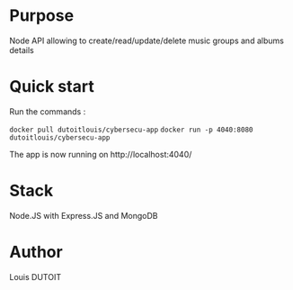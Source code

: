 # Purpose
Node API allowing to create/read/update/delete music groups and albums details
# Quick start
Run the commands : 

`docker pull dutoitlouis/cybersecu-app`
`docker run -p 4040:8080  dutoitlouis/cybersecu-app`

The app is now running on http://localhost:4040/
# Stack
Node.JS with Express.JS and MongoDB
# Author
Louis DUTOIT
